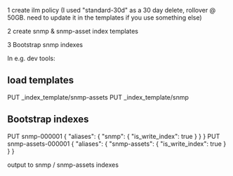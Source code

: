  1 create ilm policy (I used "standard-30d" as a 30 day delete, rollover @ 50GB. need to update it in the templates if you use something else)

 2 create snmp & snmp-asset index templates

 3 Bootstrap snmp indexes

In e.g. dev tools:

## load templates
PUT _index_template/snmp-assets
PUT _index_template/snmp

## Bootstrap indexes
PUT snmp-000001
{
  "aliases": {
    "snmp": {
      "is_write_index": true
    }
  }
}
PUT snmp-assets-000001
{
  "aliases": {
    "snmp-assets": {
      "is_write_index": true
    }
  }
}

output to snmp / snmp-assets indexes
